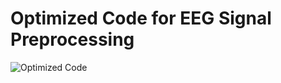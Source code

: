 # Optimized Code for EEG Signal Preprocessing
![Optimized Code](https://github.com/user-attachments/assets/aa658b9a-9e24-4dc0-81ea-0ee8fe4a5174)
